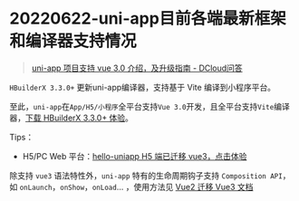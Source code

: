 # 20220622-uni-app目前各端最新框架和编译器支持情况

> [uni-app 项目支持 vue 3.0 介绍，及升级指南 - DCloud问答](https://ask.dcloud.net.cn/article/37834)

`HBuilderX 3.3.0+` 更新uni-app编译器，支持基于 Vite 编译到小程序平台。

至此，`uni-app`在`App/H5/小程序`全平台支持`Vue 3.0`开发，且全平台支持`Vite`编译器，[下载 HBuilderX 3.3.0+ 体验](https://dcloud.io/hbuilderx.html)。

Tips：

- H5/PC Web 平台：[hello-uniapp H5 端已迁移 vue3，点击体验](http://vue3-hellouniapp.dcloud.net.cn/)

除支持 `vue3` 语法特性外，`uni-app` 特有的生命周期钩子支持 `Composition API`，如 `onLaunch`，`onShow`，`onLoad`... ，使用方法见 [Vue2 迁移 Vue3 文档](https://uniapp.dcloud.net.cn/migration-to-vue3)